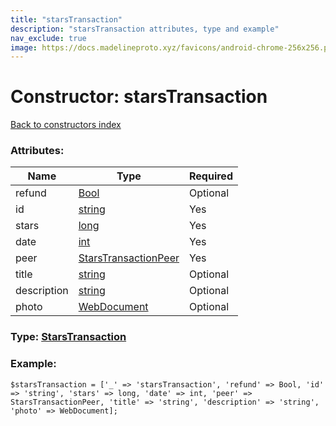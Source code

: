 ```yaml
---
title: "starsTransaction"
description: "starsTransaction attributes, type and example"
nav_exclude: true
image: https://docs.madelineproto.xyz/favicons/android-chrome-256x256.png
---
```

# Constructor: starsTransaction  
[Back to constructors index](/API_docs/constructors/index.html)



### Attributes:

| Name     |    Type       | Required |
|----------|---------------|----------|
|refund|[Bool](/API_docs/types/Bool.html) | Optional|
|id|[string](/API_docs/types/string.html) | Yes|
|stars|[long](/API_docs/types/long.html) | Yes|
|date|[int](/API_docs/types/int.html) | Yes|
|peer|[StarsTransactionPeer](/API_docs/types/StarsTransactionPeer.html) | Yes|
|title|[string](/API_docs/types/string.html) | Optional|
|description|[string](/API_docs/types/string.html) | Optional|
|photo|[WebDocument](/API_docs/types/WebDocument.html) | Optional|



### Type: [StarsTransaction](/API_docs/types/StarsTransaction.html)


### Example:

```
$starsTransaction = ['_' => 'starsTransaction', 'refund' => Bool, 'id' => 'string', 'stars' => long, 'date' => int, 'peer' => StarsTransactionPeer, 'title' => 'string', 'description' => 'string', 'photo' => WebDocument];
```  
